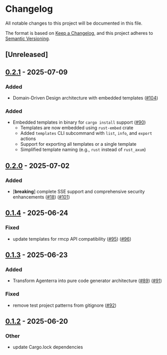 # Changelog

All notable changes to this project will be documented in this file.

The format is based on [Keep a Changelog](https://keepachangelog.com/en/1.0.0/),
and this project adheres to [Semantic Versioning](https://semver.org/spec/v2.0.0.html).

## [Unreleased]

## [0.2.1](https://github.com/clafollett/agenterra/compare/agenterra-v0.2.0...agenterra-v0.2.1) - 2025-07-09

### Added

- Domain-Driven Design architecture with embedded templates ([#104](https://github.com/clafollett/agenterra/pull/104))

### Added

- Embedded templates in binary for `cargo install` support ([#90](https://github.com/clafollett/agenterra/issues/90))
  - Templates are now embedded using `rust-embed` crate
  - Added `templates` CLI subcommand with `list`, `info`, and `export` actions
  - Support for exporting all templates or a single template
  - Simplified template naming (e.g., `rust` instead of `rust_axum`)

## [0.2.0](https://github.com/clafollett/agenterra/compare/agenterra-v0.1.4...agenterra-v0.2.0) - 2025-07-02

### Added

- [**breaking**] complete SSE support and comprehensive security enhancements ([#18](https://github.com/clafollett/agenterra/pull/18)) ([#101](https://github.com/clafollett/agenterra/pull/101))

## [0.1.4](https://github.com/clafollett/agenterra/compare/agenterra-v0.1.3...agenterra-v0.1.4) - 2025-06-24

### Fixed

- update templates for rmcp API compatibility ([#95](https://github.com/clafollett/agenterra/pull/95)) ([#96](https://github.com/clafollett/agenterra/pull/96))

## [0.1.3](https://github.com/clafollett/agenterra/compare/agenterra-v0.1.2...agenterra-v0.1.3) - 2025-06-23

### Added

- Transform Agenterra into pure code generator architecture ([#89](https://github.com/clafollett/agenterra/pull/89)) ([#91](https://github.com/clafollett/agenterra/pull/91))

### Fixed

- remove test project patterns from gitignore ([#92](https://github.com/clafollett/agenterra/pull/92))

## [0.1.2](https://github.com/clafollett/agenterra/compare/agenterra-v0.1.1...agenterra-v0.1.2) - 2025-06-20

### Other

- update Cargo.lock dependencies

